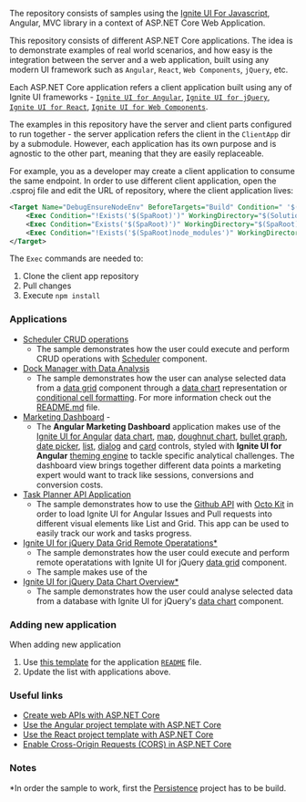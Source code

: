 The repository consists of samples using the [Ignite UI For Javascript](https://www.infragistics.com/products/ignite-ui), Angular, MVC library in a context of ASP.NET Core Web Application.

This repository consists of different ASP.NET Core applications. The idea is to demonstrate examples of real world scenarios, and how easy is the integration between the server and a web application, built using any modern UI framework such as `Angular`, `React`, `Web Components`, `jQuery`, etc.

Each ASP.NET Core application refers a client application built using any of Ignite UI frameworks - [`Ignite UI for Angular`](https://www.infragistics.com/products/ignite-ui-angular), [`Ignite UI for jQuery`](https://www.infragistics.com/products/ignite-ui-jquery), [`Ignite UI for React`](https://www.infragistics.com/products/ignite-ui-react), [`Ignite UI for Web Components`](https://www.infragistics.com/products/ignite-ui-web-components).

The examples in this repository have the server and client parts configured to run together - the server application refers the client in the `ClientApp` dir by a submodule. However, each application has its own purpose and is agnostic to the other part, meaning that they are easily replaceable.

For example, you as a developer may create a client application to consume the same endpoint. In order to use different client application, open the .csproj file and edit the URL of repository, where the client application lives:
```xml
<Target Name="DebugEnsureNodeEnv" BeforeTargets="Build" Condition=" '$(Configuration)' == 'Debug'">
    <Exec Condition="!Exists('$(SpaRoot)')" WorkingDirectory="$(SolutionDir)" Command="git clone -j8 https://github.com/IgniteUI/TaskPlanner.git ClientApp "/>
    <Exec Condition="Exists('$(SpaRoot)')" WorkingDirectory="$(SpaRoot)" Command="git pull origin master" />
    <Exec Condition="!Exists('$(SpaRoot)node_modules')" WorkingDirectory="$(SpaRoot)" Command="npm install" />
</Target>
```

The `Exec` commands are needed to: 
1) Clone the client app repository
2) Pull changes
3) Execute `npm install`


### Applications

- [Scheduler CRUD operations](https://github.com/IgniteUI/ASP.NET-Core-Samples/tree/master/Scheduler-Core-CRUD)
  - The sample demonstrates how the user could execute and perform CRUD operations with [Scheduler](https://www.igniteui.com/scheduler/overview) component.
- [Dock Manager with Data Analysis](https://github.com/IgniteUI/ASP.NET-Core-Samples/tree/master/DockManager-DataAnalysis#dock-manager-with-data-analysis)
  - The sample demonstrates how the user can analyse selected data from a [data grid](https://www.infragistics.com/products/ignite-ui-angular/angular/components/grid/grid.html) component through a [data chart](https://www.infragistics.com/products/ignite-ui-angular/angular/components/data-chart.html) representation or [conditional cell formatting](https://www.infragistics.com/products/ignite-ui-angular/angular/components/general/framework-and-features/data-analysis.html#conditional-cell-formatting).
For more information check out the [README.md](https://github.com/IgniteUI/ASP.NET-Core-Samples/tree/master/DockManager-DataAnalysis#dock-manager-with-data-analysis) file.
- [Marketing Dashboard](https://github.com/IgniteUI/ASP.NET-Core-Samples/tree/master/MarketingDashboard) - 
  - The **Angular Marketing Dashboard** application makes use of the [Ignite UI for Angular](https://www.infragistics.com/products/ignite-ui-angular/angular/components/general/getting_started.html) [data chart](https://www.infragistics.com/products/ignite-ui-angular/angular/components/datachart.html), [map](https://www.infragistics.com/products/ignite-ui-angular/angular/components/map_overview.html), [doughnut chart](https://www.infragistics.com/products/ignite-ui-angular/angular/components/doughnutchart.html), [bullet graph](https://www.infragistics.com/products/ignite-ui-angular/angular/components/bulletgraph.html), [date picker](https://www.infragistics.com/products/ignite-ui-angular/angular/components/date_picker.html), [list](https://www.infragistics.com/products/ignite-ui-angular/angular/components/list.html), [dialog](https://www.infragistics.com/products/ignite-ui-angular/angular/components/dialog.html) and [card](https://www.infragistics.com/products/ignite-ui-angular/angular/components/card.html) controls, styled with **Ignite UI for Angular** [theming engine](https://www.infragistics.com/products/ignite-ui-angular/angular/components/themes/index.html) to tackle specific analytical challenges. The dashboard view brings together different data points a marketing expert would want to track like sessions, conversions and conversion costs.
- [Task Planner API Application](https://github.com/IgniteUI/ASP.NET-Core-Samples/tree/master/TaskPlannerAPI)
  - The sample demonstrates how to use the [Github API](https://octokit.github.io/rest.js/v18) with [Octo Kit](https://octokit.github.io/rest.js/v18) in order to load Ignite UI for Angular Issues and Pull requests into different visual elements like List and Grid. This app can be used to easily track our work and tasks progress.
- [Ignite UI for jQuery Data Grid Remote Оperatations*](https://github.com/IgniteUI/ASP.NET-Core-Samples/tree/master/DataGrid-Core-RemoteFeatures)
  - The sample demonstrates how the user could execute and perform remote operatations with Ignite UI for jQuery [data grid](https://www.igniteui.com/help/iggrid-overview) component.
  - The sample makes use of the
- [Ignite UI for jQuery Data Chart Overview*](https://github.com/IgniteUI/ASP.NET-Core-Samples/tree/master/DataGrid-Core-RemoteFeatures)
  - The sample demonstrates how the user could analyse selected data from a database with Ignite UI for jQuery's [data chart](https://www.igniteui.com/help/igdatachart-overview) component.

### Adding new application

When adding new application

1. Use [this template](https://github.com/IgniteUI/ASP.NET-Core-Samples/wiki/Template-for-application-README-file.) for the application [`README`](https://github.com/IgniteUI/ASP.NET-Core-Samples/wiki/Template-for-application-README-file.) file.
2. Update the list with applications above.


### Useful links
- [Create web APIs with ASP.NET Core](https://docs.microsoft.com/en-us/aspnet/core/web-api/?view=aspnetcore-3.1)
- [Use the Angular project template with ASP.NET Core](https://docs.microsoft.com/en-us/aspnet/core/client-side/spa/angular?view=aspnetcore-3.1&tabs=visual-studio)
- [Use the React project template with ASP.NET Core](hhttps://docs.microsoft.com/en-us/aspnet/core/client-side/spa/react?view=aspnetcore-3.1&tabs=visual-studio)
- [Enable Cross-Origin Requests (CORS) in ASP.NET Core](https://docs.microsoft.com/en-us/aspnet/core/security/cors?view=aspnetcore-3.1)

### Notes
*In order the sample to work, first the [Persistence](https://github.com/IgniteUI/ASP.NET-Core-Samples/tree/master/Persistence) project has to be build.